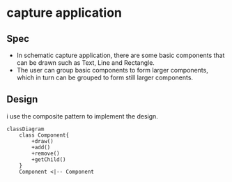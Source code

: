 # capture application

## Spec
- In schematic capture application, there are some basic components that can be drawn such as Text, Line and Rectangle.
- The user can group basic components to form larger components, which in turn can be grouped to form still larger components.

## Design

i use the composite pattern to implement the design.

```mermaid
classDiagram
    class Component{
        +draw()
        +add()
        +remove()
        +getChild()
    }
    Component <|-- Component
```


